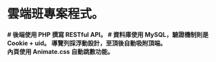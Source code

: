 # 雲端班專案程式。
<h4 前端採用 Bootstrap + JavaScript。 />
# 後端使用 PHP 撰寫 RESTful API。
# 資料庫使用 MySQL，驗證機制則是 Cookie + uid。
導覽列採浮動設計，至頂後自動吸附頂端。<br> 
內頁使用 Animate.css 自動跳數功能。
